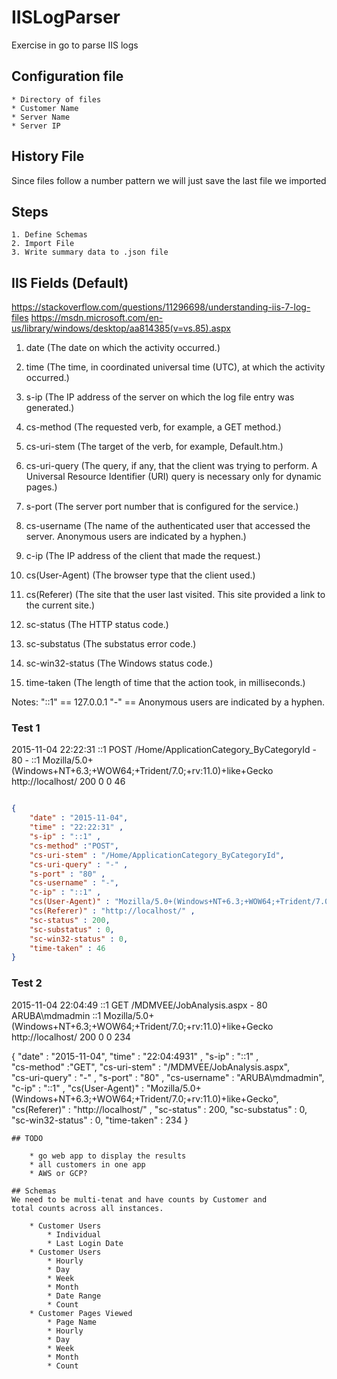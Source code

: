 # IISLogParser

Exercise in go to parse IIS logs

## Configuration file

    * Directory of files
    * Customer Name
    * Server Name
    * Server IP
    
## History File
Since files follow a number pattern we will just save the last file we
imported

## Steps

    1. Define Schemas
    2. Import File
    3. Write summary data to .json file


## IIS Fields (Default)
https://stackoverflow.com/questions/11296698/understanding-iis-7-log-files
https://msdn.microsoft.com/en-us/library/windows/desktop/aa814385(v=vs.85).aspx

01. date (The date on which the activity occurred.)
02. time (The time, in coordinated universal time (UTC), at which the activity occurred.)
03. s-ip      (The IP address of the server on which the log file entry was generated.)   
04. cs-method (The requested verb, for example, a GET method.)
05. cs-uri-stem (The target of the verb, for example, Default.htm.)

06. cs-uri-query (The query, if any, that the client was trying to perform. A Universal Resource Identifier (URI) query is necessary only for dynamic pages.)

07. s-port (The server port number that is configured for the service.)
08. cs-username  (The name of the authenticated user that accessed the server. Anonymous users are indicated by a hyphen.)
09. c-ip (The IP address of the client that made the request.)
10. cs(User-Agent)  (The browser type that the client used.)
11. cs(Referer)  (The site that the user last visited. This site provided a link to the current site.)

12. sc-status    (The HTTP status code.)
13. sc-substatus  (The substatus error code.)
14. sc-win32-status  (The Windows status code.)
15. time-taken (The length of time that the action took, in milliseconds.)

Notes:
"::1" == 127.0.0.1
"-"  == Anonymous users are indicated by a hyphen.







### Test 1
2015-11-04 22:22:31 ::1 POST /Home/ApplicationCategory_ByCategoryId - 80 - ::1 Mozilla/5.0+(Windows+NT+6.3;+WOW64;+Trident/7.0;+rv:11.0)+like+Gecko http://localhost/ 200 0 0 46

```json

{
    "date" : "2015-11-04", 
    "time" : "22:22:31" ,
    "s-ip" : "::1" ,                
    "cs-method" :"POST", 
    "cs-uri-stem" : "/Home/ApplicationCategory_ByCategoryId",           
    "cs-uri-query" : "-" ,
    "s-port" : "80" ,
    "cs-username" : "-",         
    "c-ip" : "::1" ,
    "cs(User-Agent)" : "Mozilla/5.0+(Windows+NT+6.3;+WOW64;+Trident/7.0;+rv:11.0)+like+Gecko", 
    "cs(Referer)" : "http://localhost/" ,
    "sc-status" : 200,
    "sc-substatus" : 0,
    "sc-win32-status" : 0, 
    "time-taken" : 46
}

```

### Test 2
2015-11-04 22:04:49 ::1 GET /MDMVEE/JobAnalysis.aspx - 80 ARUBA\mdmadmin ::1 Mozilla/5.0+(Windows+NT+6.3;+WOW64;+Trident/7.0;+rv:11.0)+like+Gecko http://localhost/ 200 0 0 234

{
    "date" : "2015-11-04", 
    "time" : "22:04:4931" ,
    "s-ip" : "::1" ,                
    "cs-method" :"GET", 
    "cs-uri-stem" : "/MDMVEE/JobAnalysis.aspx",           
    "cs-uri-query" : "-" ,
    "s-port" : "80" ,
    "cs-username" : "ARUBA\mdmadmin",         
    "c-ip" : "::1" ,
    "cs(User-Agent)" : "Mozilla/5.0+(Windows+NT+6.3;+WOW64;+Trident/7.0;+rv:11.0)+like+Gecko", 
    "cs(Referer)" : "http://localhost/" ,
    "sc-status" : 200,
    "sc-substatus" : 0,
    "sc-win32-status" : 0, 
    "time-taken" : 234
}

```
## TODO

    * go web app to display the results
    * all customers in one app
    * AWS or GCP?

## Schemas
We need to be multi-tenat and have counts by Customer and 
total counts across all instances.

    * Customer Users
        * Individual
        * Last Login Date
    * Customer Users
        * Hourly
        * Day
        * Week
        * Month
        * Date Range
        * Count
    * Customer Pages Viewed
        * Page Name
        * Hourly
        * Day
        * Week
        * Month
        * Count

